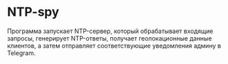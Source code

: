 # NTP-spy

Программа запускает NTP-сервер, который обрабатывает входящие запросы, генерирует NTP-ответы, получает геолокационные данные клиентов, а затем отправляет соответствующие уведомления админу в Telegram.